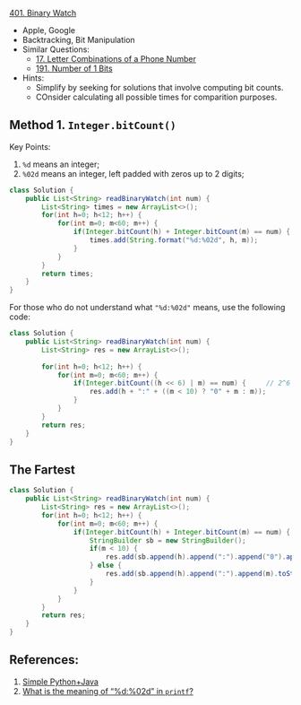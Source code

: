 [401. Binary Watch](https://leetcode.com/problems/binary-watch/)

* Apple, Google
* Backtracking, Bit Manipulation
* Similar Questions:
    * [17. Letter Combinations of a Phone Number](https://leetcode.com/problems/letter-combinations-of-a-phone-number/) 
    * [191. Number of 1 Bits](https://leetcode.com/problems/number-of-1-bits/)
* Hints:
    * Simplify by seeking for solutions that involve computing bit counts.
    * COnsider calculating all possible times for comparition purposes.


## Method 1. `Integer.bitCount()`
Key Points:
1. `%d` means an integer;
2. `%02d` means an integer, left padded with zeros up to 2 digits;

```java
class Solution {
    public List<String> readBinaryWatch(int num) {
        List<String> times = new ArrayList<>();
        for(int h=0; h<12; h++) {
            for(int m=0; m<60; m++) {
                if(Integer.bitCount(h) + Integer.bitCount(m) == num) {
                    times.add(String.format("%d:%02d", h, m));
                }
            }
        }
        return times;
    }
}
```

For those who do not understand what `"%d:%02d"` means, use the following code:
```java
class Solution {
    public List<String> readBinaryWatch(int num) {
        List<String> res = new ArrayList<>();
        
        for(int h=0; h<12; h++) {
            for(int m=0; m<60; m++) {
                if(Integer.bitCount((h << 6) | m) == num) {     // 2^6 = 64
                    res.add(h + ":" + ((m < 10) ? "0" + m : m));
                }
            }
        }
        return res;
    }
}
```

## The Fartest
```java
class Solution {
    public List<String> readBinaryWatch(int num) {
        List<String> res = new ArrayList<>();
        for(int h=0; h<12; h++) {
            for(int m=0; m<60; m++) {
                if(Integer.bitCount(h) + Integer.bitCount(m) == num) {
                    StringBuilder sb = new StringBuilder();
                    if(m < 10) {
                        res.add(sb.append(h).append(":").append("0").append(m).toString());
                    } else {
                        res.add(sb.append(h).append(":").append(m).toString());
                    }
                }
            }
        }
        return res;
    }
}
```

## References:
1. [Simple Python+Java](https://leetcode.com/problems/binary-watch/discuss/88458/Simple-Python%2BJava)
2. [What is the meaning of “%d:%02d” in `printf`?](https://stackoverflow.com/questions/33466300/what-is-the-meaning-of-d02d-in-printf)